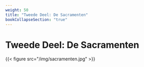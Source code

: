 ```yaml
---
weight: 50
title: "Tweede Deel: De Sacramenten"
bookCollapseSection: "true"
---
```


# Tweede Deel: De Sacramenten

{{< figure src="/img/sacramenten.jpg" >}}

